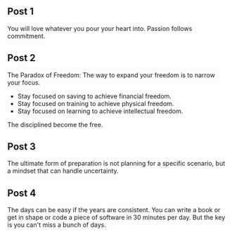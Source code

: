 ## Post 1

You will love whatever you pour your heart into. Passion follows commitment.

## Post 2

The Paradox of Freedom: The way to expand your freedom is to narrow your focus.

- Stay focused on saving to achieve financial freedom.
- Stay focused on training to achieve physical freedom.
- Stay focused on learning to achieve intellectual freedom.

The disciplined become the free.

## Post 3

The ultimate form of preparation is not planning for a specific scenario, but a mindset that can handle uncertainty.

## Post 4

The days can be easy if the years are consistent. You can write a book or get in shape or code a piece of software in 30 minutes per day. But the key is you can't miss a bunch of days.
